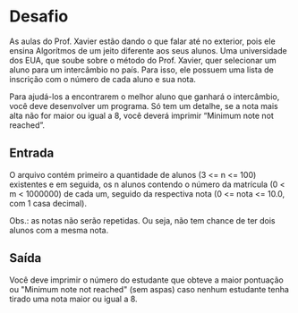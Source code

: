 <h1>Desafio</h1>
As aulas do Prof. Xavier estão dando o que falar até no exterior, pois ele ensina Algorítmos de um jeito diferente aos seus alunos. Uma universidade dos EUA, que soube sobre o método do Prof. Xavier, quer selecionar um aluno para um intercâmbio no país. Para isso, ele possuem uma lista de inscrição com o número de cada aluno e sua nota. 

Para ajudá-los a encontrarem o melhor aluno que ganhará o intercâmbio, você deve desenvolver um programa. Só tem um detalhe, se a nota mais alta não for maior ou igual a 8, você deverá imprimir “Minimum note not reached”.

<h2>Entrada</h2>
O arquivo contém primeiro a quantidade de alunos (3 <= n <= 100) existentes e em seguida, os n alunos contendo o número da matrícula (0 < m < 1000000) de cada um, seguido da respectiva nota (0 <= nota <= 10.0, com 1 casa decimal).

Obs.: as notas não serão repetidas. Ou seja, não tem chance de ter dois alunos com a mesma nota.

<h2>Saída</h2>
Você deve imprimir o número do estudante que obteve a maior pontuação ou "Minimum note not reached" (sem aspas) caso nenhum estudante tenha tirado uma nota maior ou igual a 8.